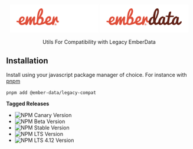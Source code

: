 <p align="center">
  <img
    class="project-logo"
    src="./logos/ember-data-logo-dark.svg#gh-dark-mode-only"
    alt="EmberData LegacyCompat"
    width="240px"
    title="EmberData LegacyCompat"
    />
  <img
    class="project-logo"
    src="./logos/ember-data-logo-light.svg#gh-light-mode-only"
    alt="EmberData LegacyCompat"
    width="240px"
    title="EmberData LegacyCompat"
    />
</p>

<p align="center">Utils For Compatibility with Legacy EmberData</p>

## Installation

Install using your javascript package manager of choice. For instance with [pnpm](https://pnpm.io/)

```no-highlight
pnpm add @ember-data/legacy-compat
```

**Tagged Releases**

- ![NPM Canary Version](https://img.shields.io/npm/v/%40ember-data/legacy-compat/canary?label=%40canary&color=FFBF00)
- ![NPM Beta Version](https://img.shields.io/npm/v/%40ember-data/legacy-compat/beta?label=%40beta&color=ff00ff)
- ![NPM Stable Version](https://img.shields.io/npm/v/%40ember-data/legacy-compat/latest?label=%40latest&color=90EE90)
- ![NPM LTS Version](https://img.shields.io/npm/v/%40ember-data/legacy-compat/lts?label=%40lts&color=0096FF)
- ![NPM LTS 4.12 Version](https://img.shields.io/npm/v/%40ember-data/legacy-compat/lts-4-12?label=%40lts-4-12&color=bbbbbb)
